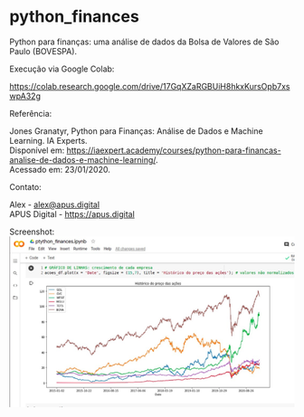 # python_finances
Python para finanças: uma análise de dados da Bolsa de Valores de São Paulo (BOVESPA). 

Execução via Google Colab:  

https://colab.research.google.com/drive/17GqXZaRGBUiH8hkxKursOpb7xswpA32g

Referência:   

Jones Granatyr, Python para Finanças: Análise de Dados e Machine Learning. IA Experts.  
Disponível em: https://iaexpert.academy/courses/python-para-financas-analise-de-dados-e-machine-learning/.  
Acessado em: 23/01/2020.   

Contato:    

Alex - alex@apus.digital   
APUS Digital - https://apus.digital   

Screenshot:   
![Screenshot](screenshot.png)   
